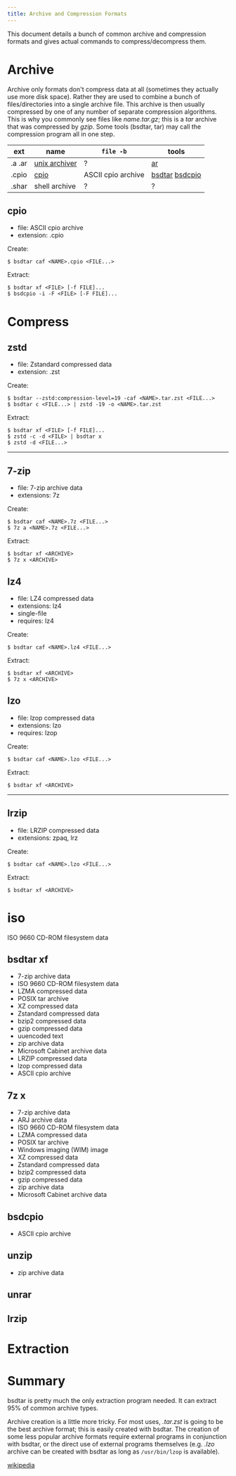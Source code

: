 ```yaml
---
title: Archive and Compression Formats
---
```


This document details a bunch of common archive and compression formats and
gives actual commands to compress/decompress them.

# Archive
Archive only formats don't compress data at all (sometimes they actually use
more disk space). Rather they are used to combine a bunch of files/directories
into a single archive file. This archive is then usually compressed by one of
any number of separate compression algorithms. This is why you commonly see
files like *name.tar.gz*; this is a *tar* archive that was compressed by
*gzip*. Some tools (bsdtar, tar) may call the compression program all in one
step.

| ext | name | `file -b` | tools |
|----|----|----|----|
| .a .ar | [unix archiver](https://en.wikipedia.org/wiki/Ar_(Unix)) | ? | [ar](https://man7.org/linux/man-pages/man1/ar.1.html) |
| .cpio | [cpio](https://en.wikipedia.org/wiki/Cpio) | ASCII cpio archive | [bsdtar](https://man.freebsd.org/cgi/man.cgi?query=bsdtar) [bsdcpio](https://man.freebsd.org/cgi/man.cgi?query=bsdcpio) |
| .shar | shell archive | ? | ? |

## cpio
- file: ASCII cpio archive
- extension: .cpio

Create:

    $ bsdtar caf <NAME>.cpio <FILE...>

Extract:

    $ bsdtar xf <FILE> [-f FILE]...
    $ bsdcpio -i -F <FILE> [-F FILE]...

# Compress

## zstd
- file: Zstandard compressed data
- extension: .zst

Create:

    $ bsdtar --zstd:compression-level=19 -caf <NAME>.tar.zst <FILE...>
    $ bsdtar c <FILE...> | zstd -19 -o <NAME>.tar.zst

Extract:

    $ bsdtar xf <FILE> [-f FILE]...
    $ zstd -c -d <FILE> | bsdtar x
    $ zstd -d <FILE...>

----

## 7-zip
- file: 7-zip archive data
- extensions: 7z

Create:

    $ bsdtar caf <NAME>.7z <FILE...>
    $ 7z a <NAME>.7z <FILE...>

Extract:

    $ bsdtar xf <ARCHIVE>
    $ 7z x <ARCHIVE>

## lz4
- file: LZ4 compressed data
- extensions: lz4
- single-file
- requires: lz4

Create:

    $ bsdtar caf <NAME>.lz4 <FILE...>

Extract:

    $ bsdtar xf <ARCHIVE>
    $ 7z x <ARCHIVE>

## lzo
- file: lzop compressed data
- extensions: lzo
- requires: lzop

Create:

    $ bsdtar caf <NAME>.lzo <FILE...>

Extract:

    $ bsdtar xf <ARCHIVE>

----

## lrzip
- file: LRZIP compressed data
- extensions: zpaq, lrz

Create:

    $ bsdtar caf <NAME>.lzo <FILE...>

Extract:

    $ bsdtar xf <ARCHIVE>


# iso
ISO 9660 CD-ROM filesystem data

## bsdtar xf
- 7-zip archive data
- ISO 9660 CD-ROM filesystem data
- LZMA compressed data
- POSIX tar archive
- XZ compressed data
- Zstandard compressed data
- bzip2 compressed data
- gzip compressed data
- uuencoded text
- zip archive data
- Microsoft Cabinet archive data
- LRZIP compressed data
- lzop compressed data
- ASCII cpio archive

## 7z x
- 7-zip archive data
- ARJ archive data
- ISO 9660 CD-ROM filesystem data
- LZMA compressed data
- POSIX tar archive
- Windows imaging (WIM) image
- XZ compressed data
- Zstandard compressed data
- bzip2 compressed data
- gzip compressed data
- zip archive data
- Microsoft Cabinet archive data

## bsdcpio
- ASCII cpio archive

## unzip
- zip archive data

## unrar

## lrzip

# Extraction


# Summary
bsdtar is pretty much the only extraction program needed. It can extract 95% of
common archive types.

Archive creation is a little more tricky. For most uses, *.tar.zst* is going
to be the best archive format; this is easily created with bsdtar. The
creation of some less popular archive formats require external programs in
conjunction with bsdtar, or the direct use of external programs themselves
(e.g. *.lzo* archive can be created with bsdtar as long as `/usr/bin/lzop` is
available).

[wikipedia](https://en.wikipedia.org/wiki/List_of_archive_formats)


<!-- vim: set ft=markdown: -->
